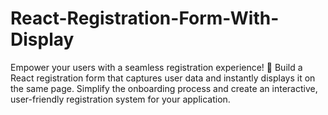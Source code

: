 # React-Registration-Form-With-Display
Empower your users with a seamless registration experience! 🚀 Build a React registration form that captures user data and instantly displays it on the same page. Simplify the onboarding process and create an interactive, user-friendly registration system for your application.
